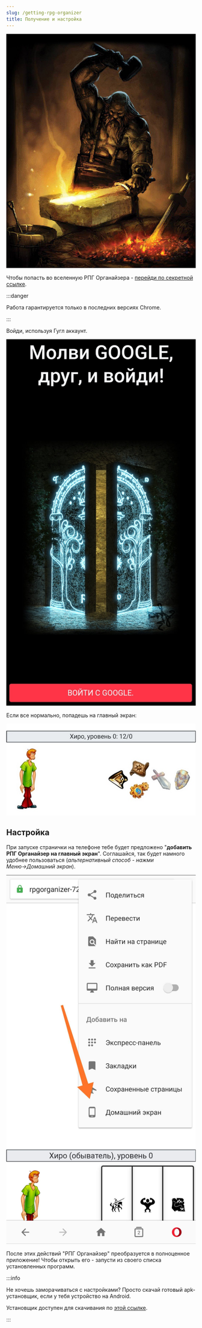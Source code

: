 ```yaml
---
slug: /getting-rpg-organizer
title: Получение и настройка
---
```


![Картинки по запросу "гном кузнец"](../../static/img/gnome_draft.jpg)

Чтобы попасть во вселенную РПГ Органайзера - [перейди по секретной ссылке](https://rpgorganizer-72d0b.firebaseapp.com/). 

:::danger &nbsp;

Работа гарантируется только в последних версиях Chrome.

:::

Войди, используя Гугл аккаунт.

![](../../static/img/логин.jpg)

Если все нормально, попадешь на главный экран:

![](../../static/img/ГлавноеОкно.jpg)

## Настройка

При запуске странички на телефоне тебе будет предложено "**добавить РПГ Органайзер на главный экран**". Соглашайся, так будет намного удобнее пользоваться (*альтернативный способ - нажми Меню→Домашний экран*).

![](../../static/img/добавитьПриложениеАндроид.jpg)

После этих действий "РПГ Органайзер" преобразуется в полноценное приложение! Чтобы открыть его - запусти из своего списка установленных программ.

:::info &nbsp;

Не хочешь заморачиваться с настройками? Просто скачай готовый apk-установщик, если у тебя устройство на Android.

Установщик доступен для скачивания по [этой ссылке](https://drive.google.com/file/d/1BUyBA1qvrd_jLdfq0jZMGbRtEn7iYFnU/view?usp=sharing).

:::